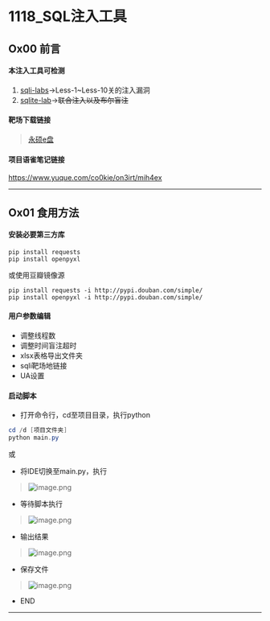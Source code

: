 # 1118_SQL注入工具

## Ox00 前言

#### 本注入工具可检测

1. [sqli-labs](https://github.com/Audi-1/sqli-labs)->Less-1~Less-10关的注入漏洞
2. [sqlite-lab](https://github.com/incredibleindishell/sqlite-lab)->~~联合注入以及布尔盲注~~

#### 靶场下载链接

> [永硕e盘](http://co0kie.ys168.com/)

#### 项目语雀笔记链接

https://www.yuque.com/co0kie/on3irt/mih4ex

------

## Ox01 食用方法

#### 安装必要第三方库

```
pip install requests
pip install openpyxl
```

或使用豆瓣镜像源

```
pip install requests -i http://pypi.douban.com/simple/ 
pip install openpyxl -i http://pypi.douban.com/simple/ 
```

#### 用户参数编辑

- 调整线程数
- 调整时间盲注超时
- xlsx表格导出文件夹
- sqli靶场地链接
- UA设置


#### 启动脚本

- 打开命令行，cd至项目目录，执行python

```powershell
cd /d [项目文件夹]
python main.py
```

或

- 将IDE切换至main.py，执行

> ![image.png](http://img.mhw666.top/myqn/1605928585404-7474b60e-9742-40aa-8fad-ee1b9ec25a7e.png)

- 等待脚本执行

> ![image.png](http://img.mhw666.top/myqn/1605928925568-b8077d32-154a-4d6a-9703-44fb48ea7722.png)

- 输出结果

> ![image.png](http://img.mhw666.top/myqn/1605930314783-acec6100-8178-4987-a378-fa12d6677eb5.png)

- 保存文件

> ![image.png](http://img.mhw666.top/myqn/1605930338451-ffaa66a4-f002-4cf7-88e2-f12c43095f87.png)

- END

------

